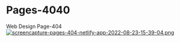 # Pages-4040
Web Design Page-404
[![screencapture-pages-404-netlify-app-2022-08-23-15-39-04.png](https://i.postimg.cc/SK6JgSvx/screencapture-pages-404-netlify-app-2022-08-23-15-39-04.png)](https://postimg.cc/Z9qbRSmG)
